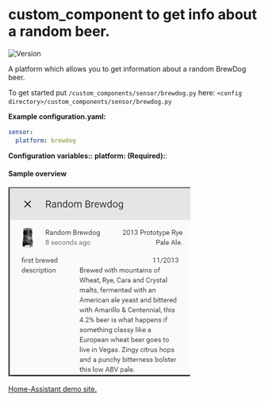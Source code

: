 # custom_component to get info about a random beer.
![Version](https://img.shields.io/badge/version-0.0.2-green.svg?style=for-the-badge)
  
A platform which allows you to get information about a random BrewDog beer.
  
To get started put `/custom_components/sensor/brewdog.py` here:
`<config directory>/custom_components/sensor/brewdog.py`  
  
**Example configuration.yaml:**
```yaml
sensor:
  platform: brewdog
```
**Configuration variables::**
**platform: 
(Required):**: 
#### Sample overview
![Sample overview](overview.png)
  
[Home-Assistant demo site.](https://ha-test-brewdog.halfdecent.io/)
  
  
